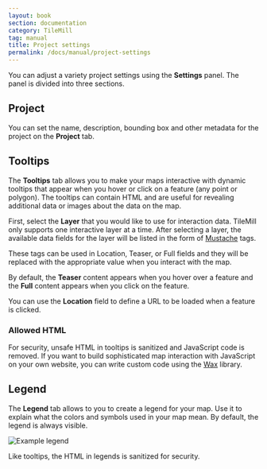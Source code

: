 ```yaml
---
layout: book
section: documentation
category: TileMill
tag: manual
title: Project settings
permalink: /docs/manual/project-settings
---
```

You can adjust a variety project settings using the **Settings** panel. The panel is divided into three sections.

## Project

You can set the name, description, bounding box and other metadata for the project on the **Project** tab.

## Tooltips

The **Tooltips** tab allows you to make your maps interactive with dynamic tooltips that appear when you hover or click on a feature (any point or polygon). The tooltips can contain HTML and are useful for revealing additional data or images about the data on the map.

First, select the **Layer** that you would like to use for interaction data. TileMill only supports one interactive layer at a time. After selecting a layer, the available data fields for the layer will be listed in the form of [Mustache](http://mustache.github.com/) tags.

These tags can be used in Location, Teaser, or Full fields and they will be replaced with the appropriate value when you interact with the map.

By default, the **Teaser** content appears when you hover over a feature and the **Full** content appears when you click on the feature.

You can use the **Location** field to define a URL to be loaded when a feature is clicked.

### Allowed HTML

For security, unsafe HTML in tooltips is sanitized and JavaScript code is removed. If you want to build sophisticated map interaction with JavaScript on your own website, you can write custom code using the [Wax](http://mapbox.com/wax/) library.

## Legend

The **Legend** tab allows to you to create a legend for your map. Use it to explain what the colors and symbols used in your map mean. By default, the legend is always visible.

![Example legend]({{site.baseurl}}/assets/manual/legend.png)

Like tooltips, the HTML in legends is sanitized for security.

